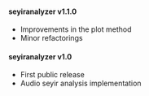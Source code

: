 #### seyiranalyzer v1.1.0
 - Improvements in the plot method
 - Minor refactorings

#### seyiranalyzer v1.0
 - First public release
 - Audio seyir analysis implementation
